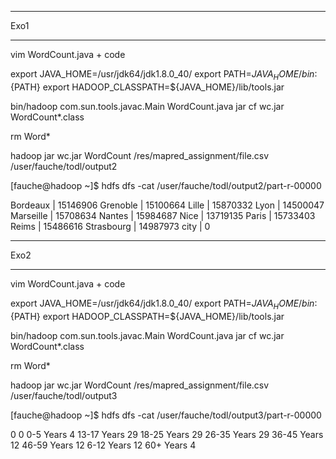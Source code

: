 ***********
Exo1
***********

vim WordCount.java + code

export JAVA_HOME=/usr/jdk64/jdk1.8.0_40/
export PATH=${JAVA_HOME}/bin:${PATH}
export HADOOP_CLASSPATH=${JAVA_HOME}/lib/tools.jar

bin/hadoop com.sun.tools.javac.Main WordCount.java
jar cf wc.jar WordCount*.class

rm Word*

hadoop jar wc.jar WordCount /res/mapred_assignment/file.csv /user/fauche/todl/output2

[fauche@hadoop ~]$ hdfs dfs -cat /user/fauche/todl/output2/part-r-00000

Bordeaux   |      15146906
Grenoble   |      15100664
Lille      |      15870332
Lyon       |      14500047
Marseille  |      15708634
Nantes     |      15984687
Nice       |      13719135
Paris      |      15733403
Reims      |      15486616
Strasbourg |      14987973
city       |      0

***********
Exo2
***********

vim WordCount.java + code

export JAVA_HOME=/usr/jdk64/jdk1.8.0_40/
export PATH=${JAVA_HOME}/bin:${PATH}
export HADOOP_CLASSPATH=${JAVA_HOME}/lib/tools.jar

bin/hadoop com.sun.tools.javac.Main WordCount.java
jar cf wc.jar WordCount*.class

rm Word*

hadoop jar wc.jar WordCount /res/mapred_assignment/file.csv /user/fauche/todl/output3

[fauche@hadoop ~]$ hdfs dfs -cat /user/fauche/todl/output3/part-r-00000

0               0
0-5 Years       4
13-17 Years     29
18-25 Years     29
26-35 Years     29
36-45 Years     12
46-59 Years     12
6-12 Years      12
60+ Years       4


